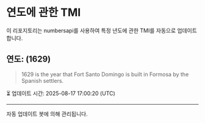 
# 연도에 관한 TMI

이 리포지토리는 numbersapi를 사용하여 특정 년도에 관한 TMI를 자동으로 업데이트합니다.

## 연도: (1629)
> 1629 is the year that Fort Santo Domingo is built in Formosa by the Spanish settlers.

⏳ 업데이트 시간: 2025-08-17 17:00:20 (UTC)

---
자동 업데이트 봇에 의해 관리됩니다.
